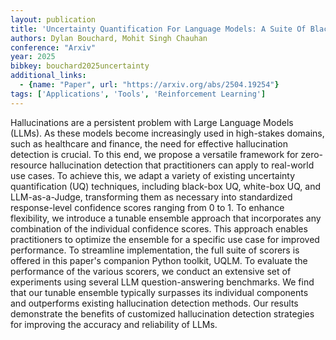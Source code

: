 ```yaml
---
layout: publication
title: 'Uncertainty Quantification For Language Models: A Suite Of Black-box, White-box, LLM Judge, And Ensemble Scorers'
authors: Dylan Bouchard, Mohit Singh Chauhan
conference: "Arxiv"
year: 2025
bibkey: bouchard2025uncertainty
additional_links:
  - {name: "Paper", url: "https://arxiv.org/abs/2504.19254"}
tags: ['Applications', 'Tools', 'Reinforcement Learning']
---
```

Hallucinations are a persistent problem with Large Language Models (LLMs). As
these models become increasingly used in high-stakes domains, such as
healthcare and finance, the need for effective hallucination detection is
crucial. To this end, we propose a versatile framework for zero-resource
hallucination detection that practitioners can apply to real-world use cases.
To achieve this, we adapt a variety of existing uncertainty quantification (UQ)
techniques, including black-box UQ, white-box UQ, and LLM-as-a-Judge,
transforming them as necessary into standardized response-level confidence
scores ranging from 0 to 1. To enhance flexibility, we introduce a tunable
ensemble approach that incorporates any combination of the individual
confidence scores. This approach enables practitioners to optimize the ensemble
for a specific use case for improved performance. To streamline implementation,
the full suite of scorers is offered in this paper's companion Python toolkit,
UQLM. To evaluate the performance of the various scorers, we conduct an
extensive set of experiments using several LLM question-answering benchmarks.
We find that our tunable ensemble typically surpasses its individual components
and outperforms existing hallucination detection methods. Our results
demonstrate the benefits of customized hallucination detection strategies for
improving the accuracy and reliability of LLMs.

